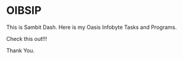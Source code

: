 # OIBSIP

This is Sambit Dash. Here is my Oasis Infobyte Tasks and Programs.

Check this out!!!

Thank You.
